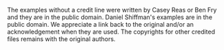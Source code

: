 The examples without a credit line were written by Casey Reas or Ben Fry and they are in the public domain. Daniel
Shiffman's examples are in the public domain. We appreciate a link back to the original and/or an acknowledgement when
they are used. The copyrights for other credited files remains with the original authors.

